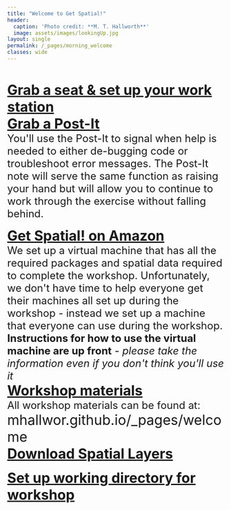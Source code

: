 ```yaml
---
title: "Welcome to Get Spatial!"
header:
  caption: 'Photo credit: **M. T. Hallworth**'
  image: assets/images/lookingUp.jpg
layout: single
permalink: /_pages/morning_welcome
classes: wide
---
```



<br>

<font size="6"><u><b>Grab a seat & set up your work station</b></u></font> 
<br>
<font size="6"><u><b>Grab a Post-It</b></u></font>          
 <font size="5">You'll use the Post-It to signal when help is needed to either de-bugging code or troubleshoot error messages. The Post-It note will serve the same function as raising your hand but will allow you to continue to work through the exercise without falling behind.</font>
<br>     
<font size="6"><u><b>Get Spatial! on Amazon</b></u></font>    
 <font size="5">We set up a virtual machine that has all the required packages and spatial data required to complete the workshop. Unfortunately, we don't have time to help everyone get their machines all set up during the workshop - instead we set up a machine that everyone can use during the workshop. <b>Instructions for how to use the virtual machine are up front</b> - <i>please take the information even if you don't think you'll use it</i></font> 
<br>
<font size="6"><u><b>Workshop materials</b></u></font>
<br>
<font size="5">All workshop materials can be found at:</font>     
<font size="6">mhallwor.github.io/_pages/welcome</font>
<br>
<font size="6"><u><b>Download Spatial Layers</b></u></font>
<br>     
<font size="6"><u><b>Set up working directory for workshop</b></u></font>
<br>



